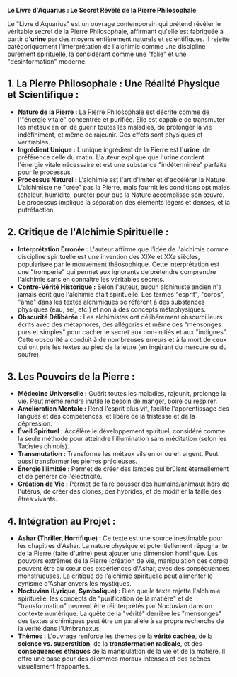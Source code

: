 **Le Livre d'Aquarius : Le Secret Révélé de la Pierre Philosophale**

Le "Livre d'Aquarius" est un ouvrage contemporain qui prétend révéler le véritable secret de la Pierre Philosophale, affirmant qu'elle est fabriquée à partir d'**urine** par des moyens entièrement naturels et scientifiques. Il rejette catégoriquement l'interprétation de l'alchimie comme une discipline purement spirituelle, la considérant comme une "folie" et une "désinformation" moderne.

## 1. La Pierre Philosophale : Une Réalité Physique et Scientifique :

*   **Nature de la Pierre :** La Pierre Philosophale est décrite comme de l'"énergie vitale" concentrée et purifiée. Elle est capable de transmuter les métaux en or, de guérir toutes les maladies, de prolonger la vie indéfiniment, et même de rajeunir. Ces effets sont physiques et vérifiables.
*   **Ingrédient Unique :** L'unique ingrédient de la Pierre est l'**urine**, de préférence celle du matin. L'auteur explique que l'urine contient l'énergie vitale nécessaire et est une substance "indéterminée" parfaite pour le processus.
*   **Processus Naturel :** L'alchimie est l'art d'imiter et d'accélérer la Nature. L'alchimiste ne "crée" pas la Pierre, mais fournit les conditions optimales (chaleur, humidité, pureté) pour que la Nature accomplisse son œuvre. Le processus implique la séparation des éléments légers et denses, et la putréfaction.

## 2. Critique de l'Alchimie Spirituelle :

*   **Interprétation Erronée :** L'auteur affirme que l'idée de l'alchimie comme discipline spirituelle est une invention des XIXe et XXe siècles, popularisée par le mouvement théosophique. Cette interprétation est une "tromperie" qui permet aux ignorants de prétendre comprendre l'alchimie sans en connaître les véritables secrets.
*   **Contre-Vérité Historique :** Selon l'auteur, aucun alchimiste ancien n'a jamais écrit que l'alchimie était spirituelle. Les termes "esprit", "corps", "âme" dans les textes alchimiques se réfèrent à des substances physiques (eau, sel, etc.) et non à des concepts métaphysiques.
*   **Obscurité Délibérée :** Les alchimistes ont délibérément obscurci leurs écrits avec des métaphores, des allégories et même des "mensonges purs et simples" pour cacher le secret aux non-initiés et aux "indignes". Cette obscurité a conduit à de nombreuses erreurs et à la mort de ceux qui ont pris les textes au pied de la lettre (en ingérant du mercure ou du soufre).

## 3. Les Pouvoirs de la Pierre :

*   **Médecine Universelle :** Guérit toutes les maladies, rajeunit, prolonge la vie. Peut même rendre inutile le besoin de manger, boire ou respirer.
*   **Amélioration Mentale :** Rend l'esprit plus vif, facilite l'apprentissage des langues et des compétences, et libère de la tristesse et de la dépression.
*   **Éveil Spirituel :** Accélère le développement spirituel, considéré comme la seule méthode pour atteindre l'illumination sans méditation (selon les Taoïstes chinois).
*   **Transmutation :** Transforme les métaux vils en or ou en argent. Peut aussi transformer les pierres précieuses.
*   **Énergie Illimitée :** Permet de créer des lampes qui brûlent éternellement et de générer de l'électricité.
*   **Création de Vie :** Permet de faire pousser des humains/animaux hors de l'utérus, de créer des clones, des hybrides, et de modifier la taille des êtres vivants.

## 4. Intégration au Projet :

*   **Ashar (Thriller, Horrifique) :** Ce texte est une source inestimable pour les chapitres d'Ashar. La nature physique et potentiellement répugnante de la Pierre (faite d'urine) peut ajouter une dimension horrifique. Les pouvoirs extrêmes de la Pierre (création de vie, manipulation des corps) peuvent être au cœur des expériences d'Ashar, avec des conséquences monstrueuses. La critique de l'alchimie spirituelle peut alimenter le cynisme d'Ashar envers les mystiques.
*   **Noctuvian (Lyrique, Symbolique) :** Bien que le texte rejette l'alchimie spirituelle, les concepts de "purification de la matière" et de "transformation" peuvent être réinterprétés par Noctuvian dans un contexte numérique. La quête de la "vérité" derrière les "mensonges" des textes alchimiques peut être un parallèle à sa propre recherche de la vérité dans l'Umbranexus.
*   **Thèmes :** L'ouvrage renforce les thèmes de la **vérité cachée**, de la **science vs. superstition**, de la **transformation radicale**, et des **conséquences éthiques** de la manipulation de la vie et de la matière. Il offre une base pour des dilemmes moraux intenses et des scènes visuellement frappantes.